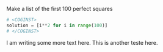 Make a list of the first 100 perfect squares
```python
# <COGINST>
solution = [i**2 for i in range(100)]
# </COGINST>
```

I am writing some more text here. This is another teste here.